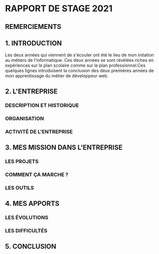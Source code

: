 # RAPPORT DE STAGE 2021
## REMERCIEMENTS
## 1. INTRODUCTION
 Les deux années qui viennent de s'écouler ont été le lieu de mon initation au métiers de l'informatique. Ces deux années se sont révélées riches en expériences sur le plan scolaire comme sur le plan professionnel.Ces quelques lignes introduisent la conclusion des deux premières années de mon apprentissage du métier de développeur web.
## 2. L'ENTREPRISE
### DESCRIPTION ET HISTORIQUE
### ORGANISATION
### ACTIVITÉ DE L'ENTREPRISE
## 3. MES MISSION DANS L'ENTREPRISE
### LES PROJETS
### COMMENT ÇA MARCHE ?
### LES OUTILS
## 4. MES APPORTS
### LES ÉVOLUTIONS
### LES DIFFICULTÉS
## 5. CONCLUSION